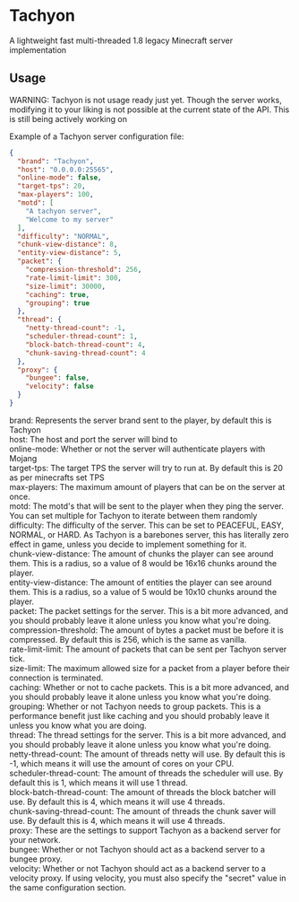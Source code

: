# Tachyon
 A lightweight fast multi-threaded 1.8 legacy Minecraft server implementation


## Usage
WARNING: Tachyon is not usage ready just yet. Though the server works, modifying it to your liking is not possible at the current state of the API. This is still being actively working on

Example of a Tachyon server configuration file:
```json
{
  "brand": "Tachyon",
  "host": "0.0.0.0:25565",
  "online-mode": false,
  "target-tps": 20,
  "max-players": 100,
  "motd": [
    "A tachyon server",
    "Welcome to my server"
  ],
  "difficulty": "NORMAL",
  "chunk-view-distance": 8,
  "entity-view-distance": 5,
  "packet": {
    "compression-threshold": 256,
    "rate-limit-limit": 300,
    "size-limit": 30000,
    "caching": true,
    "grouping": true
  },
  "thread": {
    "netty-thread-count": -1,
    "scheduler-thread-count": 1,
    "block-batch-thread-count": 4,
    "chunk-saving-thread-count": 4
  },
  "proxy": {
    "bungee": false,
    "velocity": false
  }
}
```

brand: Represents the server brand sent to the player, by default this is Tachyon <br/>
host: The host and port the server will bind to<br/>
online-mode: Whether or not the server will authenticate players with Mojang<br/>
target-tps: The target TPS the server will try to run at. By default this is 20 as per minecrafts set TPS<br/>
max-players: The maximum amount of players that can be on the server at once.<br/>
motd: The motd's that will be sent to the player when they ping the server. You can set multiple for Tachyon to iterate between them randomly<br/>
difficulty: The difficulty of the server. This can be set to PEACEFUL, EASY, NORMAL, or HARD. As Tachyon is a barebones server, this has literally zero effect in game, unless you decide to implement something for it.<br/>
chunk-view-distance: The amount of chunks the player can see around them. This is a radius, so a value of 8 would be 16x16 chunks around the player.<br/>
entity-view-distance: The amount of entities the player can see around them. This is a radius, so a value of 5 would be 10x10 chunks around the player.<br/>
packet: The packet settings for the server. This is a bit more advanced, and you should probably leave it alone unless you know what you're doing.<br/>
    compression-threshold: The amount of bytes a packet must be before it is compressed. By default this is 256, which is the same as vanilla.<br/>
    rate-limit-limit: The amount of packets that can be sent per Tachyon server tick.<br/>
    size-limit: The maximum allowed size for a packet from a player before their connection is terminated.<br/>
    caching: Whether or not to cache packets. This is a bit more advanced, and you should probably leave it alone unless you know what you're doing.<br/>
    grouping: Whether or not Tachyon needs to group packets. This is a performance benefit just like caching and you should probably leave it unless you know what you are doing.<br/>
thread: The thread settings for the server. This is a bit more advanced, and you should probably leave it alone unless you know what you're doing.<br/>
    netty-thread-count: The amount of threads netty will use. By default this is -1, which means it will use the amount of cores on your CPU.<br/>
    scheduler-thread-count: The amount of threads the scheduler will use. By default this is 1, which means it will use 1 thread.<br/>
    block-batch-thread-count: The amount of threads the block batcher will use. By default this is 4, which means it will use 4 threads.<br/>
    chunk-saving-thread-count: The amount of threads the chunk saver will use. By default this is 4, which means it will use 4 threads.<br/>
proxy: These are the settings to support Tachyon as a backend server for your network.<br/>
    bungee: Whether or not Tachyon should act as a backend server to a bungee proxy.<br/>
    velocity: Whether or not Tachyon should act as a backend server to a velocity proxy. If using velocity, you must also specify the "secret" value in the same configuration section.<br/>